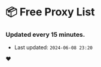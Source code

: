 # :package: Free Proxy List
### Updated every 15 minutes.

- Last updated: `2024-06-08 23:20`

:heart:
